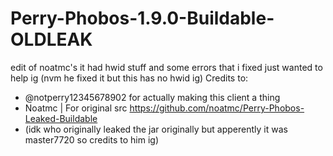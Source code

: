 # Perry-Phobos-1.9.0-Buildable-OLDLEAK  
edit of noatmc's it had hwid stuff and some errors that i fixed just wanted to help ig  (nvm he fixed it but this has no hwid ig)
  Credits to:
  - @notperry12345678902 for actually making this client a thing  
  - Noatmc | For original src https://github.com/noatmc/Perry-Phobos-Leaked-Buildable  
  - (idk who originally leaked the jar originally but apperently it was master7720 so credits to him ig)  
